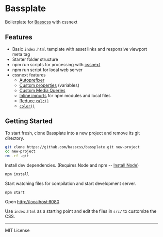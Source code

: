 # Bassplate
Boilerplate for [Basscss](http://basscss.com) with cssnext

## Features

- Basic `index.html` template with asset links and responsive viewport meta tag
- Starter folder structure
- npm run scripts for processing with [cssnext](https://cssnext.github.io/)
- npm run script for local web server
- cssnext features
  - [Autoprefixer](https://github.com/postcss/autoprefixer)
  - [Custom properties](http://www.w3.org/TR/css-variables/) (variables)
  - [Custom Media Queries](http://dev.w3.org/csswg/mediaqueries/#custom-mq)
  - [Inline imports](https://github.com/postcss/postcss-import) for npm modules and local files
  - [Reduce `calc()`](https://github.com/postcss/postcss-calc)
  - [`color()`](http://dev.w3.org/csswg/css-color/#modifying-colors)

## Getting Started

To start fresh, clone Bassplate into a new project and remove its git directory.

``` bash
git clone https://github.com/basscss/bassplate.git new-project
cd new-project
rm -rf .git
```

Install dev dependencies. (Requires Node and npm -- [Install Node](http://nodejs.org/download/))

``` bash
npm install
```

Start watching files for compilation and start development server.

``` bash
npm start
```

Open <http://localhost:8080>

Use `index.html` as a starting point and edit the files in `src/` to customize the CSS.

---

MIT License

